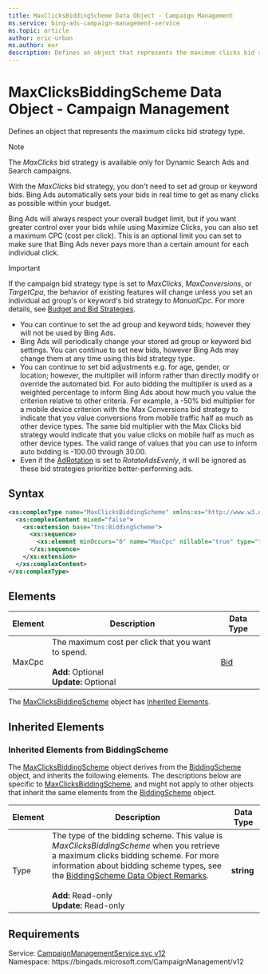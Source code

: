 ```yaml
---
title: MaxClicksBiddingScheme Data Object - Campaign Management
ms.service: bing-ads-campaign-management-service
ms.topic: article
author: eric-urban
ms.author: eur
description: Defines an object that represents the maximum clicks bid strategy type.
---
```

# MaxClicksBiddingScheme Data Object - Campaign Management
Defines an object that represents the maximum clicks bid strategy type.

> [!NOTE]
> The *MaxClicks* bid strategy is available only for Dynamic Search Ads and Search campaigns.

With the *MaxClicks* bid strategy, you don't need to set ad group or keyword bids. Bing Ads automatically sets your bids in real time to get as many clicks as possible within your budget.

Bing Ads will always respect your overall budget limit, but if you want greater control over your bids while using Maximize Clicks, you can also set a maximum CPC (cost per click). This is an optional limit you can set to make sure that Bing Ads never pays more than a certain amount for each individual click.

> [!IMPORTANT] 
> If the campaign bid strategy type is set to *MaxClicks*, *MaxConversions*, or *TargetCpa*, the behavior of existing features will change unless you set an individual ad group's or keyword's bid strategy to *ManualCpc*. For more details, see [Budget and Bid Strategies](../guides/budget-bid-strategies.md). 
> - You can continue to set the ad group and keyword bids; however they will not be used by Bing Ads.
> - Bing Ads will periodically change your stored ad group or keyword bid settings. You can continue to set new bids, however Bing Ads may change them at any time using this bid strategy type.
> - You can continue to set bid adjustments e.g. for age, gender, or location; however, the multiplier will inform rather than directly modify or override the automated bid. For auto bidding the multiplier is used as a weighted percentage to inform Bing Ads about how much you value the criterion relative to other criteria. For example, a -50% bid multiplier for a mobile device criterion with the Max Conversions bid strategy to indicate that you value conversions from mobile traffic half as much as other device types. The same bid multiplier with the Max Clicks bid strategy would indicate that you value clicks on mobile half as much as other device types. The valid range of values that you can use to inform auto bidding is -100.00 through 30.00.
> - Even if the [AdRotation](adgroup.md#adrotation) is set to *RotateAdsEvenly*, it will be ignored as these bid strategies prioritize better-performing ads.

## Syntax
```xml
<xs:complexType name="MaxClicksBiddingScheme" xmlns:xs="http://www.w3.org/2001/XMLSchema">
  <xs:complexContent mixed="false">
    <xs:extension base="tns:BiddingScheme">
      <xs:sequence>
        <xs:element minOccurs="0" name="MaxCpc" nillable="true" type="tns:Bid" />
      </xs:sequence>
    </xs:extension>
  </xs:complexContent>
</xs:complexType>
```

## <a name="elements"></a>Elements

|Element|Description|Data Type|
|-----------|---------------|-------------|
|<a name="maxcpc"></a>MaxCpc|The maximum cost per click that you want to spend.<br/><br/>**Add:** Optional<br/>**Update:** Optional|[Bid](bid.md)|

The [MaxClicksBiddingScheme](maxclicksbiddingscheme.md) object has [Inherited Elements](#inheritedelements).

## <a name="inheritedelements"></a>Inherited Elements

### <a name="inheritedelementsbiddingscheme"></a>Inherited Elements from BiddingScheme
The [MaxClicksBiddingScheme](maxclicksbiddingscheme.md) object derives from the [BiddingScheme](biddingscheme.md) object, and inherits the following elements. The descriptions below are specific to [MaxClicksBiddingScheme](maxclicksbiddingscheme.md), and might not apply to other objects that inherit the same elements from the [BiddingScheme](biddingscheme.md) object.  

|Element|Description|Data Type|
|-----------|---------------|-------------|
|<a name="type"></a>Type|The type of the bidding scheme. This value is *MaxClicksBiddingScheme* when you retrieve a maximum clicks bidding scheme. For more information about bidding scheme types, see the [BiddingScheme Data Object Remarks](biddingscheme.md#remarks).<br/><br/>**Add:** Read-only<br/>**Update:** Read-only|**string**|

## Requirements
Service: [CampaignManagementService.svc v12](https://campaign.api.bingads.microsoft.com/Api/Advertiser/CampaignManagement/v12/CampaignManagementService.svc)  
Namespace: https\://bingads.microsoft.com/CampaignManagement/v12  

